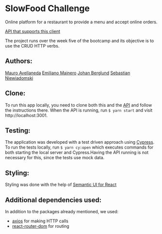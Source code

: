 
# SlowFood Challenge



Online platform for a restaurant to provide a menu and accept online orders.

[API that supports this client](https://slowfood-api-aug-2020-team-2.herokuapp.com/)

The project runs over the week five of the bootcamp and its objective is to use the CRUD HTTP verbs.

## Authors:

[Mauro Avellaneda](https://github.com/mauroavellaneda)
[Emiliano Mainero](https://github.com/emiliano-ma)
[Johan Berglund](https://github.com/johanperjulius1)
[Sebastian Niewiadomski](https://github.com/SebastianN97)



## Clone:

To run this app locally, you need to clone both this and the [API](https://github.com/mauroavellaneda/slowfood-api-aug-2020-team-2.git) and follow the instructions there. When the API is running, run `$ yarn start` and visit http://localhost:3001.

## Testing:

The application was developed with a test driven approach  using [Cypress](https://cypress.io). To run the tests locally, run `$ yarn cy:open` which executes commands for both starting the local server and Cypress.Having the API running is not necessary for this, since the tests use mock data.

## Styling:

Styling was done with the help of [Semantic UI for React](https://react.semantic-ui.com/)

## Additional dependencies used:

In addition to the packages already mentioned, we used:
* [axios](https://github.com/axios/axios#readme) for making HTTP calls
* [react-router-dom](https://github.com/ReactTraining/react-router/tree/master/packages/react-router-dom#readme) for routing
